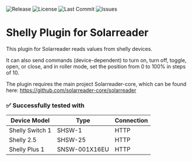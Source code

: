 ![Release](https://img.shields.io/github/v/release/solarreader-plugins/plugin-shelly)
![License](https://img.shields.io/github/license/solarreader-plugins/plugin-shelly)
![Last Commit](https://img.shields.io/github/last-commit/solarreader-plugins/plugin-shelly)
![Issues](https://img.shields.io/github/issues/solarreader-plugins/plugin-shelly)

# Shelly Plugin for Solarreader

This plugin for Solarreader reads values from shelly devices.

It can also send commands (device-dependent) to turn on, turn off, toggle, open, or close, and in roller mode, set the
position from 0 to 100% in steps of 10.

The plugin requires the main project Solarreader-core, which can be found here:
https://github.com/solarreader-core/solarreader

### ✅ Successfully tested with

| Device Model    | Type          | Connection |
|-----------------|---------------|------------|
| Shelly Switch 1 | SHSW-1        | HTTP       |
| Shelly 2.5      | SHSW-25       | HTTP       |
| Shelly Plus 1   | SNSW-001X16EU | HTTP       |

